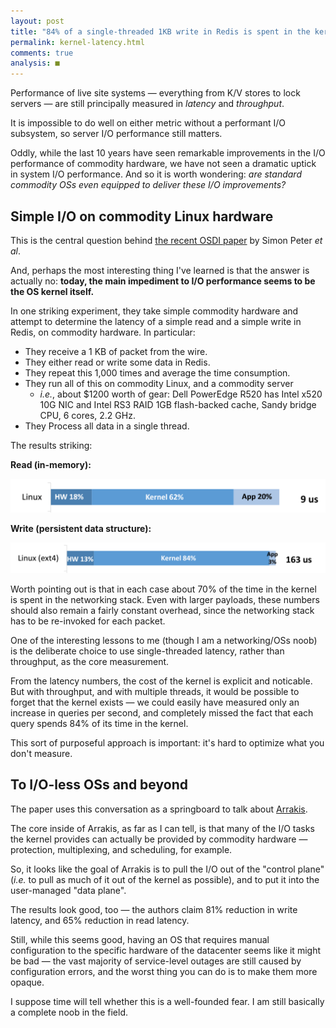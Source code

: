 ```yaml
---
layout: post
title: "84% of a single-threaded 1KB write in Redis is spent in the kernel"
permalink: kernel-latency.html
comments: true
analysis: ■
---
```



Performance of live site systems — everything from K/V stores to lock servers — are still principally measured in *latency* and *throughput*.

It is impossible to do well on either metric without a performant I/O subsystem, so server I/O performance still matters.

Oddly, while the last 10 years have seen remarkable improvements in the I/O performance of commodity hardware, we have not seen a dramatic uptick in system I/O performance. And so it is worth wondering: *are standard commodity OSs even equipped to deliver these I/O improvements?*

## Simple I/O on commodity Linux hardware

This is the central question behind [the recent OSDI paper](https://www.usenix.org/system/files/conference/osdi14/osdi14-paper-peter_simon.pdf) by Simon Peter *et al*.

And, perhaps the most interesting thing I've learned is that the answer is actually no: **today, the main impediment to I/O performance seems to be the OS kernel itself.**

In one striking experiment, they take simple commodity hardware and attempt to determine the latency of a simple read and a simple write in Redis, on commodity hardware. In particular:

* They receive a 1 KB of packet from the wire.
* They either read or write some data in Redis.
* They repeat this 1,000 times and average the time consumption.
* They run all of this on commodity Linux, and a commodity server
  * *i.e.*, about $1200 worth of gear: Dell PowerEdge R520 has Intel x520 10G NIC and Intel RS3 RAID 1GB flash-backed cache, Sandy bridge CPU, 6 cores, 2.2 GHz.
* They Process all data in a single thread.

The results striking:

**Read (in-memory):**

<center><img src="../images/redis_read.png" alt="Redis read" width="600"></center>

**Write (persistent data structure):**

<center><img src="../images/redis_write.png" alt="Redis write" width="600"></center>

Worth pointing out is that in each case about 70% of the time in the kernel is spent in the networking stack. Even with larger payloads, these numbers should also remain a fairly constant overhead, since the networking stack has to be re-invoked for each packet.

One of the interesting lessons to me (though I am a networking/OSs noob) is the deliberate choice to use single-threaded latency, rather than throughput, as the core measurement.

From the latency numbers, the cost of the kernel is explicit and noticable. But with throughput, and with multiple threads, it would be possible to forget that the kernel exists — we could easily have measured only an increase in queries per second, and completely missed the fact that each query spends 84% of its time in the kernel.

This sort of purposeful approach is important: it's hard to optimize what you don't measure.


## To I/O-less OSs and beyond

The paper uses this conversation as a springboard to talk about [Arrakis](https://arrakis.cs.washington.edu/).

The core inside of Arrakis, as far as I can tell, is that many of the I/O tasks the kernel provides can actually be provided by commodity hardware — protection, multiplexing, and scheduling, for example.

So, it looks like the goal of Arrakis is to pull the I/O out of the "control plane" (*i.e.* to pull as much of it out of the kernel as possible), and to put it into the user-managed "data plane".

The results look good, too — the authors claim 81% reduction in write latency, and 65% reduction in read latency.

Still, while this seems good, having an OS that requires manual configuration to the specific hardware of the datacenter seems like it might be bad — the vast majority of service-level outages are still caused by configuration errors, and the worst thing you can do is to make them more opaque.

I suppose time will tell whether this is a well-founded fear. I am still basically a complete noob in the field.































